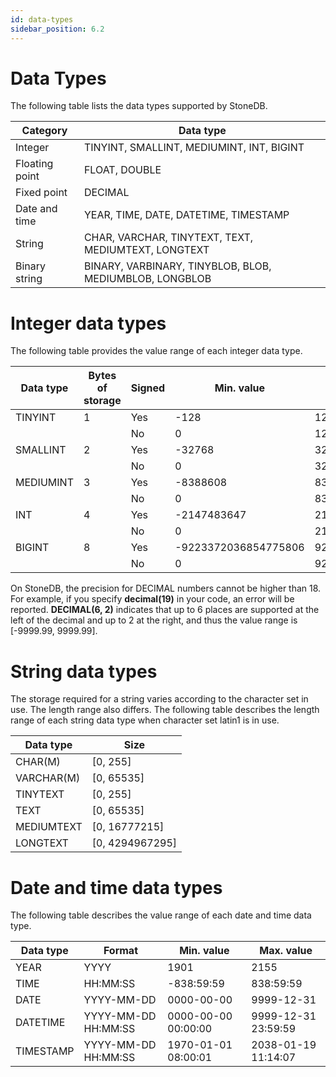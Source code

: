 ```yaml
---
id: data-types
sidebar_position: 6.2
---
```


# Data Types

The following table lists the data types supported by StoneDB.

| **Category** | **Data type** |
| --- | --- |
| Integer | TINYINT, SMALLINT, MEDIUMINT, INT, BIGINT |
| Floating point | FLOAT, DOUBLE |
| Fixed point | DECIMAL |
| Date and time | YEAR, TIME, DATE, DATETIME, TIMESTAMP |
| String | CHAR, VARCHAR, TINYTEXT, TEXT, MEDIUMTEXT, LONGTEXT |
| Binary string | BINARY, VARBINARY, TINYBLOB, BLOB, MEDIUMBLOB, LONGBLOB |

# Integer data types
The following table provides the value range of each integer data type.

| **Data type** | **Bytes of storage** | **Signed** | **Min. value** | **Max. value** |
| --- | --- | --- | --- | --- |
| TINYINT | 1 | Yes | -128 | 127 |
|  |  | No | 0 | 127 |
| SMALLINT | 2 | Yes | -32768 | 32767 |
|  |  | No | 0 | 32767 |
| MEDIUMINT | 3 | Yes | -8388608 | 8388607 |
|  |  | No | 0 | 8388607 |
| INT | 4 | Yes | -2147483647 | 2147483647 |
|  |  | No | 0 | 2147483647 |
| BIGINT | 8 | Yes | -9223372036854775806 | 9223372036854775807 |
|  |  | No | 0 | 9223372036854775807 |

On StoneDB, the precision for DECIMAL numbers cannot be higher than 18. For example, if you specify **decimal(19)** in your code, an error will be reported. **DECIMAL(6, 2)** indicates that up to 6 places are supported at the left of the decimal and up to 2 at the right, and thus the value range is [-9999.99, 9999.99].
# String data types
The storage required for a string varies according to the character set in use. The length range also differs. The following table describes the length range of each string data type when character set latin1 is in use.

| **Data type** | **Size** |
| --- | --- |
| CHAR(M) | [0, 255] |
| VARCHAR(M) | [0, 65535] |
| TINYTEXT | [0, 255] |
| TEXT | [0, 65535] |
| MEDIUMTEXT | [0, 16777215] |
| LONGTEXT | [0, 4294967295] |

# Date and time data types
The following table describes the value range of each date and time data type.

| **Data type** | **Format** | **Min. value** | **Max. value** |
| --- | --- | --- | --- |
| YEAR | YYYY | 1901 | 2155 |
| TIME | HH:MM:SS | -838:59:59 | 838:59:59 |
| DATE | YYYY-MM-DD | 0000-00-00 | 9999-12-31 |
| DATETIME | YYYY-MM-DD HH:MM:SS | 0000-00-00 00:00:00 | 9999-12-31 23:59:59 |
| TIMESTAMP | YYYY-MM-DD HH:MM:SS | 1970-01-01 08:00:01 | 2038-01-19 11:14:07 |